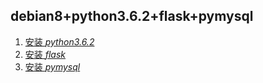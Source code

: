 ## debian8+python3.6.2+flask+pymysql

1. [安装 *python3.6.2*](install-python3.6.2.md)
2. [安装 *flask*](install-flask.mdd)
3. [安装 *pymysql*](install-pymysql.md)
